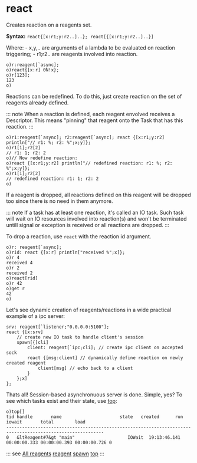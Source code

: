 # react

Creates reaction on a reagents set.

**Syntax:** ```react{[x:r1;y:r2..]..}; react[{[x:r1;y:r2..]..}]```

Where:
    - x,y,.. are arguments of a lambda to be evaluated on reaction triggering;
    - r1;r2.. are reagents involved into reaction.

```o
o)r:reagent[`async];
o)react{[x:r] 0N!x};
o)r[123];
123
o)
```

Reactions can be redefined. To do this, just create reaction on the set of reagents already defined.

::: note
When a reaction is defined, each reagent envolved receives a Descriptor. This means "pinning" that reagent onto the Task that has this reaction.
:::

```o
o)r1:reagent[`async]; r2:reagent[`async]; react {[x:r1;y:r2] println["// r1: %; r2: %";x;y]};
o)r1[1];r2[2]
// r1: 1; r2: 2
o)// Now redefine reaction:
o)react {[x:r1;y:r2] println["// redefined reaction: r1: %; r2: %";x;y]};
o)r1[1];r2[2]
// redefined reaction: r1: 1; r2: 2
o)
```

If a reagent is dropped, all reactions defined on this reagent will be dropped too since there is no need in them anymore.

::: note
If a task has at least one reaction, it's called an IO task. Such task will wait on IO resources involved into reaction(s) and won't be terminated untill signal or exception is received or all reactions are dropped.
:::

To drop a reaction, use ```react```  with the reaction id argument.

```o
o)r: reagent[`async];
o)rid: react {[x:r] println["received %";x]};
o)r 4
received 4
o)r 2
received 2
o)react[rid]
o)r 42
o)get r
42
o)
```

Let's see dynamic creation of reagents/reactions in a wide practical example of a ipc server:

```
srv: reagent[`listener;"0.0.0.0:5100"];
react {[x:srv]
    // create new IO task to handle client's session
    spawn[{[cli]
        client: reagent[`ipc;cli]; // create ipc client on accepted sock
        react {[msg:client] // dynamically define reaction on newly created reagent
            client[msg] // echo back to a client
        }
    };x]
};
```

Thats all! Session-based asynchronuous server is done. Simple, yes? To see which tasks exist and their state, use [top](/verbs/concurrency/top.md):

```o
o)top[]
tid handle       name                      state   created      run          iowait       total        load
-----------------------------------------------------------------------------------------------------------
0   &ltReagent#7&gt "main"                    IOWait  19:13:46.141 00:00:00.333 00:00:00.393 00:00:00.726 0
```

::: see
[All reagents](/reference/types/reagents/overview.md)
[reagent](/verbs/concurrency/reagent.md)
[spawn](/verbs/concurrency/spawn.md)
[top](/verbs/concurrency/top.md)
:::

